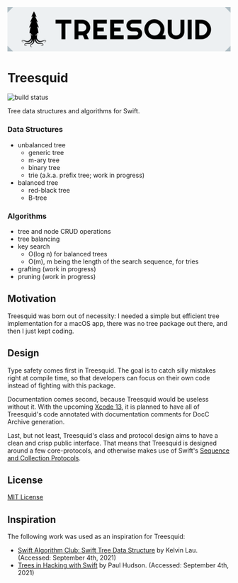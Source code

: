 <p align="center">
    <img src="./Sources/Treesquid/Resources/logo-wide-1200-240.png" width="600" />
</p>

# Treesquid

![build status](https://github.com/Treesquid-Swift/Treesquid/actions/workflows/swift.yml/badge.svg)

Tree data structures and algorithms for Swift.

### Data Structures

- unbalanced tree
  - generic tree
  - m-ary tree
  - binary tree
  - trie (a.k.a. prefix tree; work in progress)
- balanced tree
  - red-black tree
  - B-tree
  
### Algorithms

- tree and node CRUD operations
- tree balancing
- key search
  - O(log n) for balanced trees
  - O(m), m being the length of the search sequence, for tries
- grafting (work in progress)
- pruning (work in progress)

## Motivation

Treesquid was born out of necessity: I needed a simple but efficient tree implementation for a macOS app, there was no tree package out there, and then I just kept coding.

## Design

Type safety comes first in Treesquid. The goal is to catch silly mistakes right at compile time, so that developers can focus on their own code instead of fighting with this package.

Documentation comes second, because Treesquid would be useless without it. With the upcoming [Xcode 13](https://developer.apple.com/xcode/), it is planned to have all of Treesquid's code annotated with documentation comments for DocC Archive generation.

Last, but not least, Treesquid's class and protocol design aims to have a clean and crisp public interface. That means that Treesquid is designed around a few core-protocols, and otherwise makes use of Swift's [Sequence and Collection Protocols](https://developer.apple.com/documentation/swift/swift_standard_library/collections/sequence_and_collection_protocols).

## License

[MIT License](https://raw.githubusercontent.com/Treesquid-Swift/Treesquid/main/LICENSE.txt)

## Inspiration

The following work was used as an inspiration for Treesquid:

- [Swift Algorithm Club: Swift Tree Data Structure](https://www.raywenderlich.com/1053-swift-algorithm-club-swift-tree-data-structure) by Kelvin Lau. (Accessed: September 4th, 2021)
- [Trees in Hacking with Swift](https://www.hackingwithswift.com/plus/data-structures/trees) by Paul Hudson. (Accessed: September 4th, 2021)

